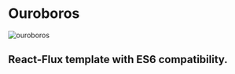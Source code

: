 # Ouroboros
![ouroboros](https://upload.wikimedia.org/wikipedia/commons/thumb/c/c8/Ouroboros-simple.svg/2000px-Ouroboros-simple.svg.png "Ouroboros")
## React-Flux template with ES6 compatibility.
